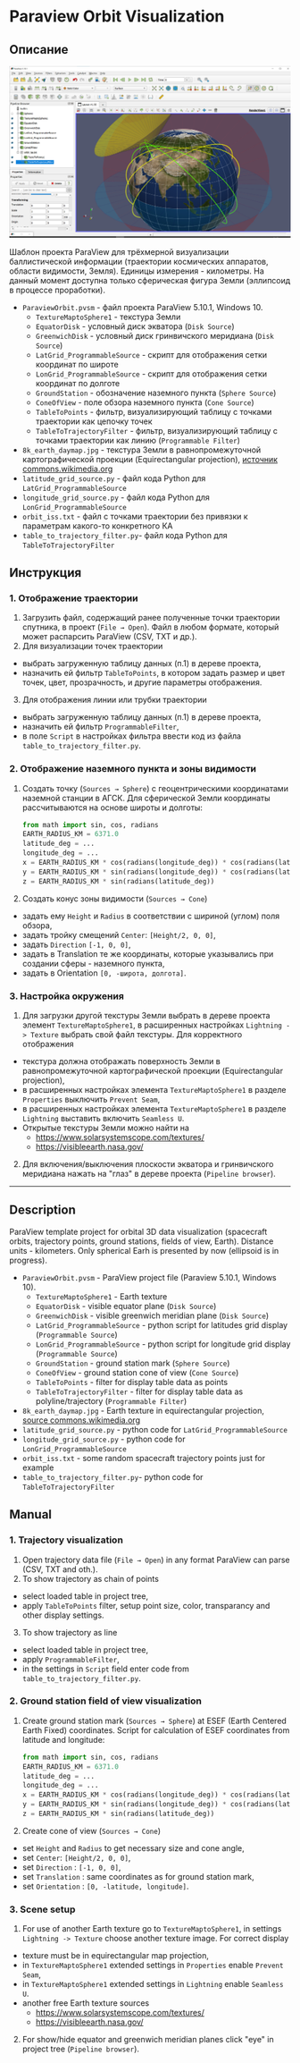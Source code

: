 # Paraview Orbit Visualization

## Описание

![](./image1.png)

Шаблон проекта ParaView для трёхмерной визуализации баллистической информации (траектории космических аппаратов, области видимости, Земля). Единицы измерения - километры. На данный момент доступна только сферическая фигура Земли (эллипсоид в процессе проработки).

* `ParaviewOrbit.pvsm` - файл проекта ParaView 5.10.1, Windows 10.
  * `TextureMaptoSphere1` - текстура Земли
  * `EquatorDisk` - условный диск экватора (`Disk Source`)
  * `GreenwichDisk` - условный диск гринвичского меридиана (`Disk Source`)
  * `LatGrid_ProgrammableSource` - скрипт для отображения сетки координат по широте
  * `LonGrid_ProgrammableSource` - скрипт для отображения сетки координат по долготе
  * `GroundStation` - обозначение наземного пункта (`Sphere Source`)
  * `ConeOfView` - поле обзора наземного пункта  (`Cone Source`)
  * `TableToPoints` - фильтр, визуализирующий таблицу с точками траектории как цепочку точек
  * `TableToTrajectoryFilter` - фильтр, визуализирующий таблицу с точками траектории как линию (`Programmable Filter`)
* `8k_earth_daymap.jpg` - текстура Земли в равнопромежуточной картографической проекции (Equirectangular projection), [источник commons.wikimedia.org](https://commons.wikimedia.org/wiki/File:Solarsystemscope_texture_8k_earth_daymap.jpg)
* `latitude_grid_source.py` - файл кода Python для `LatGrid_ProgrammableSource`
* `longitude_grid_source.py` - файл кода Python для `LonGrid_ProgrammableSource`
* `orbit_iss.txt` - файл с точками траектории без привязки к параметрам какого-то конкретного КА
* `table_to_trajectory_filter.py`- файл кода Python для `TableToTrajectoryFilter`

## Инструкция

### 1. Отображение траектории

1. Загрузить файл, содержащий ранее полученные точки траектории спутника, в проект (`File → Open`). Файл в любом формате, который может распарсить ParaView (CSV, TXT и др.).
2. Для визуализации точек траектории
  * выбрать загруженную таблицу данных (п.1) в дереве проекта,
  * назначить ей фильтр `TableToPoints`, в котором задать размер и цвет точек, цвет, прозрачность, и другие параметры отображения.
3. Для отображения линии или трубки траектории
  * выбрать загруженную таблицу данных (п.1) в дереве проекта,
  * назначить ей фильтр `ProgrammableFilter`,
  * в поле `Script` в настройках фильтра ввести код из файла `table_to_trajectory_filter.py`.

### 2. Отображение наземного пункта и зоны видимости

1. Создать точку (`Sources → Sphere`) с геоцентрическими координатами наземной станции в АГСК. Для сферической Земли координаты рассчитываются на основе широты и долготы:
    ```python
    from math import sin, cos, radians
    EARTH_RADIUS_KM = 6371.0
    latitude_deg = ...
    longitude_deg = ...
    x = EARTH_RADIUS_KM * cos(radians(longitude_deg)) * cos(radians(latitude_deg))
    y = EARTH_RADIUS_KM * sin(radians(longitude_deg)) * cos(radians(latitude_deg))
    z = EARTH_RADIUS_KM * sin(radians(latitude_deg))
    ```
2. Создать конус зоны видимости (`Sources → Cone`)
  * задать ему `Height` и `Radius` в соответствии с шириной (углом) поля обзора,
  * задать тройку смещений `Center`: `[Height/2, 0, 0]`,
  * задать `Direction` `[-1, 0, 0]`,
  * задать в Translation те же координаты, которые указывались при создании сферы - наземного пункта,
  * задать в Orientation `[0, -широта, долгота]`.

### 3. Настройка окружения

1. Для загрузки другой текстуры Земли выбрать в дереве проекта элемент `TextureMaptoSphere1`, в расширенных настройках `Lightning -> Texture` выбрать свой файл текстуры. Для корректного отображения
  * текстура должна отображать поверхность Земли в равнопромежуточной картографической проекции   (Equirectangular projection),
  * в расширенных настройках элемента `TextureMaptoSphere1` в   разделе `Properties` выключить `Prevent Seam`,
  * в расширенных настройках элемента `TextureMaptoSphere1` в   разделе `Lightning` выставить включить `Seamless U`.
  * Открытые текстуры Земли можно найти на
    * https://www.solarsystemscope.com/textures/
    * https://visibleearth.nasa.gov/
2. Для включения/выключения плоскости экватора и гринвичского меридиана нажать на "глаз" в дереве проекта (`Pipeline browser`).

---

## Description

ParaView template project for orbital 3D data visualization (spacecraft orbits, trajectory points, ground stations, fields of view, Earth). Distance units - kilometers. Only spherical Earh is presented by now (ellipsoid is in progress).

* `ParaviewOrbit.pvsm` - ParaView project file (Paraview 5.10.1, Windows 10).
  * `TextureMaptoSphere1` - Earth texture
  * `EquatorDisk` - visible equator plane (`Disk Source`)
  * `GreenwichDisk` - visible greenwich meridian plane (`Disk Source`)
  * `LatGrid_ProgrammableSource` - python script for latitudes grid display (`Programmable Source`)
  * `LonGrid_ProgrammableSource` - python script for longitude grid display  (`Programmable Source`)
  * `GroundStation` - ground station mark (`Sphere Source`)
  * `ConeOfView` - ground station cone of view  (`Cone Source`)
  * `TableToPoints` - filter for display table data as points
  * `TableToTrajectoryFilter` - filter for display table data as polyline/trajectory (`Programmable Filter`)
* `8k_earth_daymap.jpg` - Earth texture in equirectangular projection, [source commons.wikimedia.org](https://commons.wikimedia.org/wiki/File:Solarsystemscope_texture_8k_earth_daymap.jpg)
* `latitude_grid_source.py` - python code for `LatGrid_ProgrammableSource`
* `longitude_grid_source.py` - python code for `LonGrid_ProgrammableSource`
* `orbit_iss.txt` - some random spacecraft trajectory points just for example
* `table_to_trajectory_filter.py`- python code for `TableToTrajectoryFilter`

## Manual

### 1. Trajectory visualization

1. Open trajectory data file (`File → Open`) in any format ParaView  can parse (CSV, TXT and oth.).
2. To show trajectory as chain of points
  * select loaded table in project tree,
  * apply `TableToPoints` filter, setup point size, color, transparancy and other display settings.
3. To show trajectory as line
  * select loaded table in project tree,
  * apply `ProgrammableFilter`,
  * in the settings in `Script` field enter code from `table_to_trajectory_filter.py`.

### 2. Ground station field of view visualization

1. Create ground station mark (`Sources → Sphere`) at ESEF (Earth Centered Earth Fixed) coordinates. Script for calculation of ESEF coordinates from latitude and longitude:
    ```python
    from math import sin, cos, radians
    EARTH_RADIUS_KM = 6371.0
    latitude_deg = ...
    longitude_deg = ...
    x = EARTH_RADIUS_KM * cos(radians(longitude_deg)) * cos(radians(latitude_deg))
    y = EARTH_RADIUS_KM * sin(radians(longitude_deg)) * cos(radians(latitude_deg))
    z = EARTH_RADIUS_KM * sin(radians(latitude_deg))
    ```
2. Create cone of view (`Sources → Cone`)
  * set `Height` and `Radius` to get necessary size and cone angle,
  * set `Center`: `[Height/2, 0, 0]`,
  * set `Direction` : `[-1, 0, 0]`,
  * set `Translation` : same coordinates as for ground station mark,
  * set `Orientation` : `[0, -latitude, longitude]`.

### 3. Scene setup

1. For use of another Earth texture go to `TextureMaptoSphere1`, in settings `Lightning -> Texture` choose another texture image. For correct display
  * texture must be in equirectangular map projection,
  * in `TextureMaptoSphere1` extended settings in `Properties` enable `Prevent Seam`,
  * in `TextureMaptoSphere1` extended settings in `Lightning` enable `Seamless U`.
  * another free Earth texture sources
    * https://www.solarsystemscope.com/textures/
    * https://visibleearth.nasa.gov/
2. For show/hide equator and greenwich meridian planes click "eye" in project tree (`Pipeline browser`).
